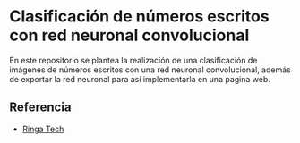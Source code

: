 # Clasificación de números escritos con red neuronal convolucional  

En este repositorio se plantea la realización de una clasificación de imágenes de números escritos con una red neuronal convolucional, además de exportar la red neuronal para así implementarla en una pagina web.











## Referencia
- [Ringa Tech](https://www.youtube.com/channel/UCm9QZ70KuIVShztZ7HmE4NQ)

